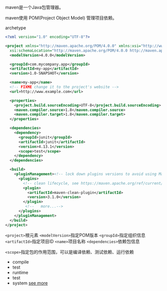
maven是一个Java包管理器。

maven使用 POM(Project Object Model) 管理项目依赖。


archetype

```xml
<?xml version="1.0" encoding="UTF-8"?>

<project xmlns="http://maven.apache.org/POM/4.0.0" xmlns:xsi="http://www.w3.org/2001/XMLSchema-instance"
  xsi:schemaLocation="http://maven.apache.org/POM/4.0.0 http://maven.apache.org/xsd/maven-4.0.0.xsd">
  <modelVersion>4.0.0</modelVersion>

  <groupId>com.mycompany.app</groupId>
  <artifactId>my-app</artifactId>
  <version>1.0-SNAPSHOT</version>

  <name>my-app</name>
  <!-- FIXME change it to the project's website -->
  <url>http://www.example.com</url>

  <properties>
    <project.build.sourceEncoding>UTF-8</project.build.sourceEncoding>
    <maven.compiler.source>1.8</maven.compiler.source>
    <maven.compiler.target>1.8</maven.compiler.target>
  </properties>

  <dependencies>
    <dependency>
      <groupId>junit</groupId>
      <artifactId>junit</artifactId>
      <version>4.13.1</version>
      <scope>test</scope>
    </dependency>
  </dependencies>

  <build>
    <pluginManagement><!-- lock down plugins versions to avoid using Maven defaults (may be moved to parent pom) -->
      <plugins>
        <!-- clean lifecycle, see https://maven.apache.org/ref/current/maven-core/lifecycles.html#clean_Lifecycle -->
        <plugin>
          <artifactId>maven-clean-plugin</artifactId>
          <version>3.1.0</version>
        </plugin>
		 <!--	more...-->
      </plugins>
    </pluginManagement>
  </build>
</project>
```


`<project>`根元素
`<modelVersion>`指定POM版本
`<groupId>`指定组织信息
`<artifactId>`指定项目ID
`<name>`项目名称
`<dependencies>`依赖包信息

`<scope>`指定包的作用范围，可以是编译依赖、测试依赖、运行依赖
- compile
- test
- runtime
- test
- system
[see more](https://maven.apache.org/pom.html#Dependencies)





